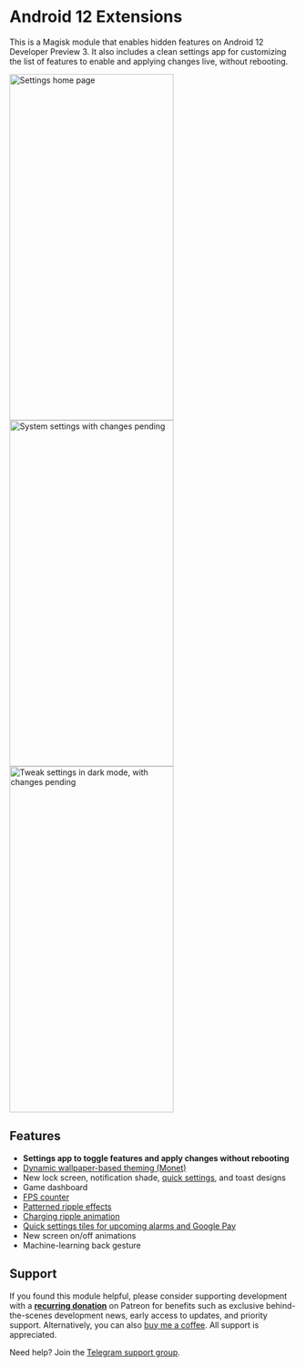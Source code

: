 # Android 12 Extensions

This is a Magisk module that enables hidden features on Android 12 Developer Preview 3. It also includes a clean settings app for customizing the list of features to enable and applying changes live, without rebooting.

<img src="https://user-images.githubusercontent.com/7930239/116964197-c90ee800-ac5f-11eb-962f-000b00cf9415.png" alt="Settings home page" width="288" height="608"> <img src="https://user-images.githubusercontent.com/7930239/116964198-c9a77e80-ac5f-11eb-851c-5720de96dd70.png" alt="System settings with changes pending" width="288" height="608"> <img src="https://user-images.githubusercontent.com/7930239/116964198-c9a77e80-ac5f-11eb-851c-5720de96dd70.png" alt="Tweak settings in dark mode, with changes pending" width="288" height="608">

## Features

- **Settings app to toggle features and apply changes without rebooting**
- [Dynamic wallpaper-based theming (Monet)](https://twitter.com/kdrag0n/status/1372438937390641156)
- New lock screen, notification shade, [quick settings](https://twitter.com/kdrag0n/status/1385048665295790081), and toast designs
- Game dashboard
- [FPS counter](https://twitter.com/kdrag0n/status/1385029667334230021)
- [Patterned ripple effects](https://twitter.com/kdrag0n/status/1385004640689811457)
- [Charging ripple animation](https://twitter.com/kdrag0n/status/1385058302199885826)
- [Quick settings tiles for upcoming alarms and Google Pay](https://twitter.com/kdrag0n/status/1385029676012216320)
- New screen on/off animations
- Machine-learning back gesture

## Support

If you found this module helpful, please consider supporting development with a **[recurring donation](https://patreon.com/kdrag0n)** on Patreon for benefits such as exclusive behind-the-scenes development news, early access to updates, and priority support. Alternatively, you can also [buy me a coffee](https://paypal.me/kdrag0ndonate). All support is appreciated.

Need help? Join the [Telegram support group](https://t.me/proton_projects).
